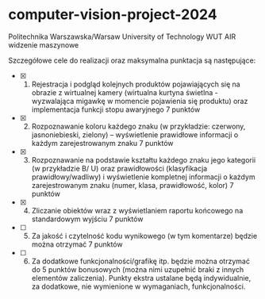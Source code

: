 # computer-vision-project-2024
Politechnika Warszawska/Warsaw University of Technology WUT AIR widzenie maszynowe


Szczegółowe cele do realizacji oraz maksymalna punktacja są następujące:
- [x] 1. Rejestracja   i   podgląd   kolejnych   produktów   pojawiających   się   na   obrazie   z   wirtualnej   kamery (wirtualna kurtyna świetlna - wyzwalająca migawkę w momencie pojawienia się produktu) oraz implementacja funkcji stopu awaryjnego 7 punktów 
- [x] 2. Rozpoznawanie   koloru   każdego   znaku   (w   przykładzie:   czerwony,   jasnoniebieski,   zielony)   – wyświetlenie prawidłowe informacji o każdym zarejestrowanym znaku 7 punktów 
- [x] 3. Rozpoznawanie na podstawie kształtu każdego znaku jego kategorii (w przykładzie B/ U) oraz   prawidłowości   (klasyfikacja   prawidłowy/wadliwy)     i  wyświetlenie   kompletnej   informacji   o każdym zarejestrowanym znaku (numer, klasa, prawidłowość, kolor) 7 punktów 
- [x] 4. Zliczanie   obiektów   wraz   z   wyświetlaniem   raportu   końcowego   na   standardowym   wyjściu  7 punktów 
- [ ] 5. Za   jakość   i   czytelność   kodu   wynikowego   (w   tym   komentarze)   będzie   można   otrzymać  7 punktów
- [ ] 6. Za dodatkowe funkcjonalności/grafikę itp. będzie można otrzymać do 5 punktów bonusowych
(można   nimi   uzupełnić   braki   z   innych   elementów   zaliczenia).   Punkty   ekstra   ustalane   będą
indywidualnie, za dodatkowe, nie wymienione w wymaganiach, funkcjonalności.